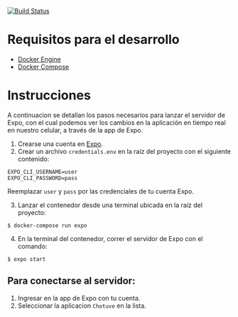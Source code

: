 [![Build Status](https://travis-ci.com/javier2409/Chotuve-Android.svg?token=6UKn2UCvxXefMef1FKs7&branch=master)](https://travis-ci.com/javier2409/Chotuve-Android)

Requisitos para el desarrollo
=============================
- [Docker Engine](https://docs.docker.com/engine/install/)
- [Docker Compose](https://docs.docker.com/compose/install/)

# Instrucciones

A continuacion se detallan los pasos necesarios para lanzar el servidor de Expo, con el cual podemos ver los cambios en la aplicación en tiempo real en nuestro celular, a través de la app de Expo.

1. Crearse una cuenta en [Expo](https://expo.io/).
2. Crear un archivo `credentials.env` en la raíz del proyecto con el siguiente contenido:

```
EXPO_CLI_USERNAME=user
EXPO_CLI_PASSWORD=pass
```
Reemplazar `user` y `pass` por las credenciales de tu cuenta Expo.

3. Lanzar el contenedor desde una terminal ubicada en la raíz del proyecto:

```console
$ docker-compose run expo
```

4. En la terminal del contenedor, correr el servidor de Expo con el comando:

```console
$ expo start
```

## Para conectarse al servidor:

1. Ingresar en la app de Expo con tu cuenta.
2. Seleccionar la aplicacion `Chotuve` en la lista.